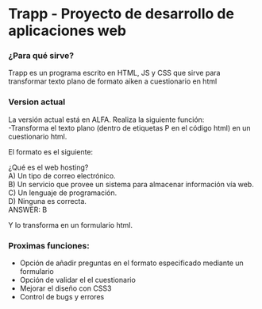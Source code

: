 # Trapp - Proyecto de desarrollo de aplicaciones web

<h3>¿Para qué sirve?</h3>
Trapp es un programa escrito en HTML, JS y CSS que sirve para transformar texto plano de formato aiken a cuestionario en html

<h3>Version actual</h3>
La versión actual está en ALFA. Realiza la siguiente función:</br>
-Transforma el texto plano (dentro de etiquetas P en el código html) en un cuestionario html.

El formato es el siguiente:

¿Qué es el web hosting?</br>
A) Un tipo de correo electrónico.</br>
B) Un servicio que provee un sistema para almacenar información vía web.</br>
C) Un lenguaje de programación.</br>
D) Ninguna es correcta.</br>
ANSWER: B


Y lo transforma en un formulario html.


<h3>Proximas funciones:</h3>

<ul>
<li>Opción de añadir preguntas en el formato especificado mediante un formulario</li>
<li>Opción de validar el el cuestionario</li>
<li>Mejorar el diseño con CSS3</li>
<li>Control de bugs y errores</li>
</ul>
